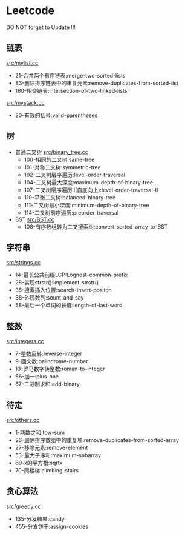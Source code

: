 # Leetcode

DO NOT forget to Update !!!

## 链表

[src/mylist.cc](src/mylist.cc)  
* 21-合并两个有序链表:merge-two-sorted-lists
* 83-删除排序链表中的重复元素:remove-duplicates-from-sorted-list
* 160-相交链表:intersection-of-two-linked-lists

[src/mystack.cc](src/mystack.cc)  
* 20-有效的括号:valid-parentheses

## 树

* 普通二叉树 [src/binary_tree.cc](src/binary_tree.cc)
    + 100-相同的二叉树:same-tree
    + 101-对称二叉树:symmetric-tree
    + 102-二叉树层序遍历:level-order-traversal
    + 104-二叉树最大深度:maximum-depth-of-binary-tree
    + 107-二叉树层序遍历II(自底向上):level-order-traversal-II
    + 110-平衡二叉树:balanced-binary-tree
    + 111-二叉树最小深度:minimum-depth-of-binary-tree
    + 114-二叉树前序遍历:preorder-traversal
* BST [src/BST.cc](src/BST.cc)
    + 108-有序数组转为二叉搜索树:convert-sorted-array-to-BST

## 字符串

[src/strings.cc](src/strings.cc)

* 14-最长公共前缀LCP:Lognest-common-prefix
* 28-实现strstr():implement-strstr()
* 35-搜索插入位置:search-insert-positon
* 38-外观数列:sount-and-say
* 58-最后一个单词的长度:length-of-last-word

## 整数

[src/integers.cc](src/integers.cc)

* 7-整数反转:reverse-integer
* 9-回文数:palindrome-number
* 13-罗马数字转整数:roman-to-integer
* 66-加一:plus-one
* 67-二进制求和:add-binary

## 待定

[src/others.cc](src/others.cc)

* 1-两数之和:tow-sum
* 26-删除排序数组中的重复项:remove-duplicates-from-sorted-array
* 27-移除元素:remove-element
* 53-最大子序和:maximum-subarray
* 69-x的平方根:sqrtx
* 70-爬楼梯:climbing-stairs

## 贪心算法

[src/greedy.cc](src/greedy.cc)

* 135-分发糖果:candy
* 455-分发饼干:assign-cookies
